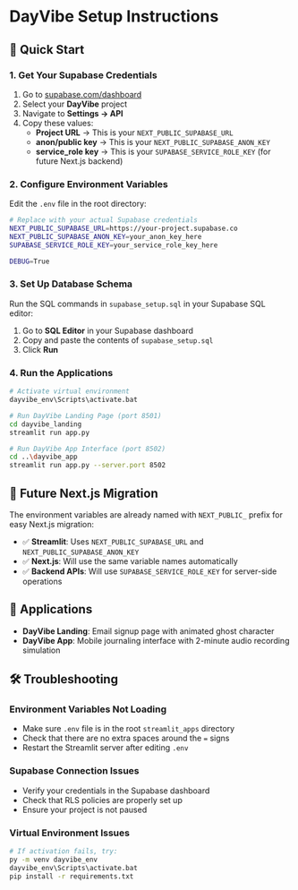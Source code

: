 # DayVibe Setup Instructions

## 🚀 Quick Start

### 1. Get Your Supabase Credentials

1. Go to [supabase.com/dashboard](https://supabase.com/dashboard)
2. Select your **DayVibe** project
3. Navigate to **Settings → API**
4. Copy these values:
   - **Project URL** → This is your `NEXT_PUBLIC_SUPABASE_URL`
   - **anon/public key** → This is your `NEXT_PUBLIC_SUPABASE_ANON_KEY`
   - **service_role key** → This is your `SUPABASE_SERVICE_ROLE_KEY` (for future Next.js backend)

### 2. Configure Environment Variables

Edit the `.env` file in the root directory:

```bash
# Replace with your actual Supabase credentials
NEXT_PUBLIC_SUPABASE_URL=https://your-project.supabase.co
NEXT_PUBLIC_SUPABASE_ANON_KEY=your_anon_key_here
SUPABASE_SERVICE_ROLE_KEY=your_service_role_key_here

DEBUG=True
```

### 3. Set Up Database Schema

Run the SQL commands in `supabase_setup.sql` in your Supabase SQL editor:

1. Go to **SQL Editor** in your Supabase dashboard
2. Copy and paste the contents of `supabase_setup.sql`
3. Click **Run**

### 4. Run the Applications

```bash
# Activate virtual environment
dayvibe_env\Scripts\activate.bat

# Run DayVibe Landing Page (port 8501)
cd dayvibe_landing
streamlit run app.py

# Run DayVibe App Interface (port 8502)
cd ..\dayvibe_app
streamlit run app.py --server.port 8502
```

## 🔄 Future Next.js Migration

The environment variables are already named with `NEXT_PUBLIC_` prefix for easy Next.js migration:

- ✅ **Streamlit**: Uses `NEXT_PUBLIC_SUPABASE_URL` and `NEXT_PUBLIC_SUPABASE_ANON_KEY`
- ✅ **Next.js**: Will use the same variable names automatically
- ✅ **Backend APIs**: Will use `SUPABASE_SERVICE_ROLE_KEY` for server-side operations

## 📱 Applications

- **DayVibe Landing**: Email signup page with animated ghost character
- **DayVibe App**: Mobile journaling interface with 2-minute audio recording simulation

## 🛠 Troubleshooting

### Environment Variables Not Loading
- Make sure `.env` file is in the root `streamlit_apps` directory
- Check that there are no extra spaces around the `=` signs
- Restart the Streamlit server after editing `.env`

### Supabase Connection Issues
- Verify your credentials in the Supabase dashboard
- Check that RLS policies are properly set up
- Ensure your project is not paused

### Virtual Environment Issues
```bash
# If activation fails, try:
py -m venv dayvibe_env
dayvibe_env\Scripts\activate.bat
pip install -r requirements.txt
```
